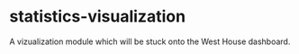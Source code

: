 # statistics-visualization

A vizualization module which will be stuck onto the West House dashboard.